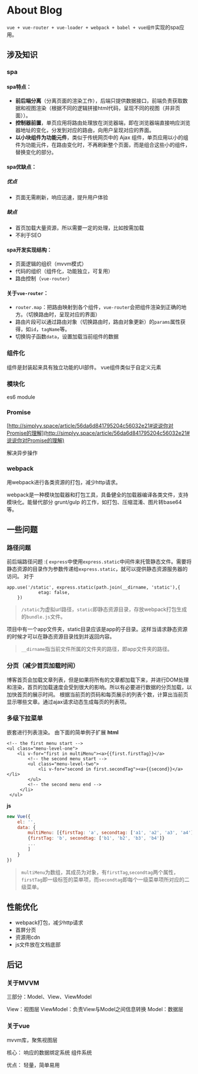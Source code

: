 # About Blog

`vue + vue-router + vue-loader + webpack + babel + vue组件`实现的spa应用。

## 涉及知识
### spa
#### spa特点：
- **前后端分离**（分离页面的渲染工作），后端只提供数据接口，前端负责获取数据和视图渲染（根据不同的逻辑拼接html代码，呈现不同的视图（并非页面））。
- **控制器前置**，单页应用将路由处理放在浏览器端，即在浏览器端直接响应浏览器地址的变化，分发到对应的路由，向用户呈现对应的界面。
- **以小块组件为功能元件**，类似于传统网页中的 Ajax 组件，单页应用以小的组件为功能元件，在路由变化时，不再刷新整个页面，而是组合这些小的组件，替换变化的部分。

#### spa优缺点：
##### 优点
- 页面无需刷新，响应迅速，提升用户体验
##### 缺点
- 首页加载大量资源，所以需要一定的处理，比如按需加载
- 不利于SEO

#### spa开发实现结构：
- 页面逻辑的组织（mvvm模式）
- 代码的组织（组件化，功能独立，可复用）
- 路由控制（`vue-router`）

#### 关于`vue-router`：
- `router.map`：把路由映射到各个组件，`vue-router`会把组件渲染到正确的地方。（切换路由时，呈现对应的界面）
- 路由片段可以通过路由对象（切换路由时，路由对象更新）的`params`属性获得，如`id`，`tagName`等。
- 切换钩子函数`data`，设置加载当前组件的数据


### 组件化
组件是封装起来具有独立功能的UI部件。
vue组件类似于自定义元素

### 模块化
es6 module

### Promise
[http://simplyy.space/article/56da6d841795204c56032e21#说说你对Promise的理解](http://simplyy.space/article/56da6d841795204c56032e21#说说你对Promise的理解)

解决异步操作


### webpack
用webpack进行各类资源的打包，减少http请求。

webpack是一种模块加载器和打包工具，具备健全的加载器编译各类文件，支持模块化。能替代部分 grunt/gulp 的工作，如打包、压缩混淆、图片转base64等。

## 一些问题
### 路径问题
前后端路径问题 :(
`express`中使用`express.static`中间件来托管静态文件。需要将静态资源的目录作为参数传递给`express.static`，就可以提供静态资源服务器的访问。
对于
```
app.use('/static', express.static(path.join(__dirname, 'static'),{
            etag: false,
    })
```
>`/static`为虚拟url路径，`static`即静态资源目录，存放webpack打包生成的`bundle.js`文件。

项目中有一个app文件夹，static目录应该是app的子目录。这样当请求静态资源的时候才可以在静态资源目录找到并返回内容。
> `__dirname`指当前文件所属的文件夹的路径，即app文件夹的路径。

###  分页（减少首页加载时间）
博客首页会加载文章列表，但是如果将所有的文章都加载下来，并进行DOM处理和渲染，首页的加载速度会受到很大的影响。所以有必要进行数据的分页加载，以加快首页的展示时间。
根据当前页的页码和每页展示的列表个数，计算出当前页显示哪些文章。通过ajax请求动态生成每页的列表项。

### 多级下拉菜单
嵌套进行列表渲染。
由下面的简单例子扩展
**html**
```
<!-- the first menu start -->
<ul class="menu-level-one">
	<li v-for="first in multiMenu"><a>{{first.firstTag}}</a>
		<!-- the second menu start -->
        <ul class="menu-level-two">
	        <li v-for="second in first.secondTag"><a>{{second}}</a></li>
        </ul>
        <!-- the second menu end -->
     </li>
 </ul>
```
**js**
```javascript
new Vue({
	el: '',
	data: {
		multiMenu: [{firstTag: 'a', secondtag: ['a1', 'a2', 'a3', 'a4']},
		{firstTag: 'b', secondtag: ['b1', 'b2', 'b3', 'b4']}
		...
		]
	}
})
```
> `multiMenu`为数组，其成员为对象，有`firstTag`,`secondtag`两个属性，`firstTag`即一级标签的菜单项，而`secondtag`即每个一级菜单项所对应的二级菜单。

## 性能优化
- webpack打包，减少http请求
- 首屏分页
- 资源用cdn
- js文件放在文档底部

## 后记
### 关于MVVM
三部分：Model、View、ViewModel

View：视图层
ViewModel：负责View与Model之间信息转换
Model：数据层

### 关于vue
mvvm库，聚焦视图层

核心：
响应的数据绑定系统
组件系统

优点：
轻量，简单易用
